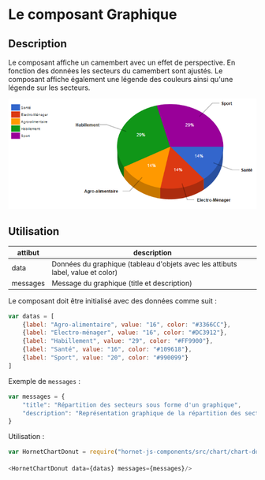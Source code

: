 # Le composant Graphique

## Description

Le composant affiche un camembert avec un effet de perspective. En fonction des données les secteurs du camembert sont ajustés. Le composant affiche également une légende des couleurs ainsi qu'une légende sur les secteurs.

![infobulle](./sources/composants/basique/donut.png)

## Utilisation

| attibut   | description                                                                     |
| --------- | ------------------------------------------------------------------------------- |
| data      | Données du graphique (tableau d'objets avec les attibuts label, value et color) |
| messages  | Message du graphique (title et description)                                     |

Le composant doit être initialisé avec des données comme suit :

```javascript
var datas = [
    {label: "Agro-alimentaire", value: "16", color: "#3366CC"},
    {label: "Electro-ménager", value: "16", color: "#DC3912"},
    {label: "Habillement", value: "29", color: "#FF9900"},
    {label: "Santé", value: "16", color: "#109618"},
    {label: "Sport", value: "20", color: "#990099"}
]
```

Exemple de `messages` : 

```javascript
var messages = {
    "title": "Répartition des secteurs sous forme d'un graphique",
    "description": "Représentation graphique de la répartition des secteurs"
}
```

Utilisation : 

```javascript
var HornetChartDonut = require("hornet-js-components/src/chart/chart-donut");

<HornetChartDonut data={datas} messages={messages}/>
```


